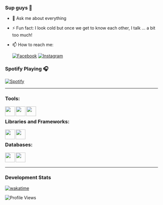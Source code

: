 ### Sup guys 👋

- 💬 Ask me about everything
- ⚡ Fun fact: I look cold but once we get to know each other, I talk ... a bit too much!
- 📫 How to reach me:
   
     [![Facebook](https://img.shields.io/badge/Facebook-%231877F2.svg?style=plastic&logo=Facebook&logoColor=white)](https://www.facebook.com/nmhieu169)
     [![Instagram](https://img.shields.io/badge/Instagram-%23E4405F.svg?style=plastic&logo=Instagram&logoColor=white)](https://www.instagram.com/__ueih__/)

### Spotify Playing 🎧
[![Spotify](https://spotify-git-main-ueih16.vercel.app//api/spotify)](https://open.spotify.com/user/yvu01ymhl3ehfgokrdjk1x1ru)

---

### Tools:
<img align='left' height="32" width="32" src="https://cdn.jsdelivr.net/npm/simple-icons@4.8.0/icons/sublimetext.svg" />
<img align='left' height="32" width="32" src="https://cdn.jsdelivr.net/npm/simple-icons@4.8.0/icons/phpstorm.svg" />
<img align='left' height="32" width="32" src="https://cdn.jsdelivr.net/npm/simple-icons@4.8.0/icons/laragon.svg" />
<br>

### Libraries and Frameworks:
<img align='left' height="32" width="32" src="https://cdn.jsdelivr.net/npm/simple-icons@4.8.0/icons/jquery.svg" />
<img align='left' height="32" width="32" src="https://cdn.jsdelivr.net/npm/simple-icons@4.8.0/icons/laravel.svg" />
<br>

### Databases:
<img align='left' height="32" width="32" src="https://cdn.jsdelivr.net/npm/simple-icons@4.8.0/icons/mysql.svg" />
<img align='left' height="32" width="32" src="https://cdn.jsdelivr.net/npm/simple-icons@4.8.0/icons/microsoftsqlserver.svg" />

<br>
<br>

---
### Development Stats
[![wakatime](https://wakatime.com/badge/user/b4144b40-a204-40fe-9d8c-eec02206361e.svg)](https://wakatime.com/@b4144b40-a204-40fe-9d8c-eec02206361e)

![Profile Views](http://img.shields.io/badge/Profile%20Views-64-blue)

